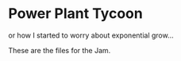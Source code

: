 # Power Plant Tycoon
or how I started to worry about exponential grow...

These are the files for the Jam.
